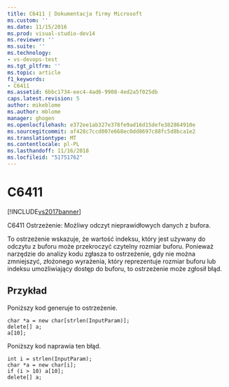 ```yaml
---
title: C6411 | Dokumentacja firmy Microsoft
ms.custom: ''
ms.date: 11/15/2016
ms.prod: visual-studio-dev14
ms.reviewer: ''
ms.suite: ''
ms.technology:
- vs-devops-test
ms.tgt_pltfrm: ''
ms.topic: article
f1_keywords:
- C6411
ms.assetid: 6bbc1734-eec4-4ad6-9908-4ed2a5f025db
caps.latest.revision: 5
author: mikeblome
ms.author: mblome
manager: ghogen
ms.openlocfilehash: e372ee1ab327e378fe9ad16d15defe382864910e
ms.sourcegitcommit: af428c7ccd007e668ec0dd8697c88fc5d8bca1e2
ms.translationtype: MT
ms.contentlocale: pl-PL
ms.lasthandoff: 11/16/2018
ms.locfileid: "51751762"
---
```

# <a name="c6411"></a>C6411
[!INCLUDE[vs2017banner](../includes/vs2017banner.md)]

C6411 Ostrzeżenie: Możliwy odczyt nieprawidłowych danych z bufora.  
  
 To ostrzeżenie wskazuje, że wartość indeksu, który jest używany do odczytu z buforu może przekroczyć czytelny rozmiar buforu. Ponieważ narzędzie do analizy kodu zgłasza to ostrzeżenie, gdy nie można zmniejszyć, złożonego wyrażenia, który reprezentuje rozmiar buforu lub indeksu umożliwiający dostęp do buforu, to ostrzeżenie może zgłosił błąd.  
  
## <a name="example"></a>Przykład  
 Poniższy kod generuje to ostrzeżenie.  
  
```  
char *a = new char[strlen(InputParam)];  
delete[] a;  
a[10];  
```  
  
 Poniższy kod naprawia ten błąd.  
  
```  
int i = strlen(InputParam);  
char *a = new char[i];  
if (i > 10) a[10];  
delete[] a;  
```



